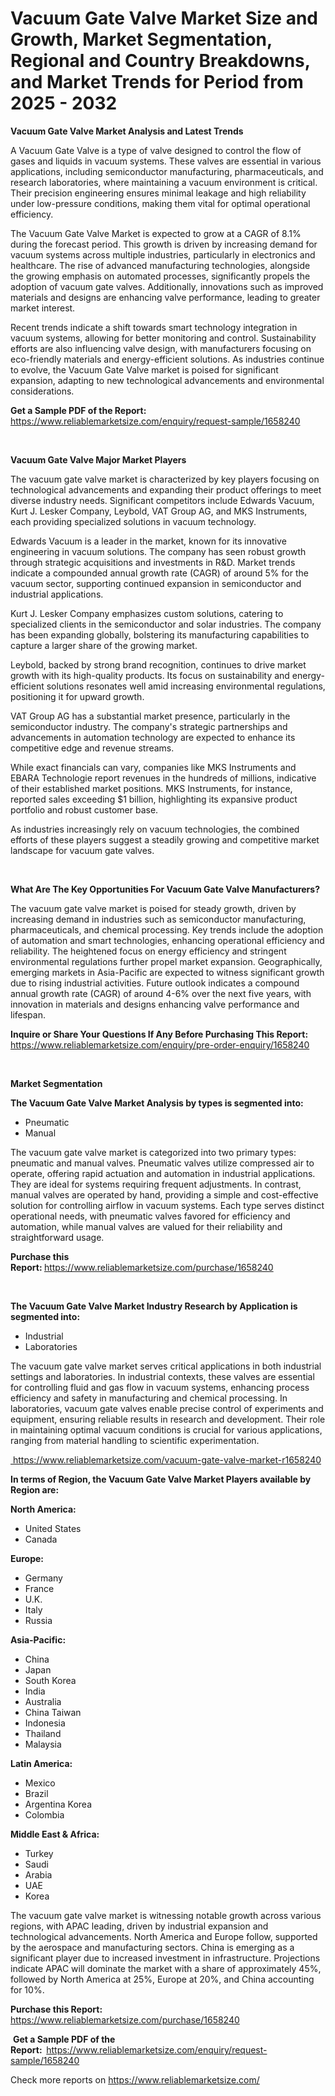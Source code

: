 <p><h1>Vacuum Gate Valve Market Size and Growth, Market Segmentation, Regional and Country Breakdowns, and Market Trends for Period from 2025 -  2032</h1></p><p><strong>Vacuum Gate Valve Market Analysis and Latest Trends</strong></p>
<p><p>A Vacuum Gate Valve is a type of valve designed to control the flow of gases and liquids in vacuum systems. These valves are essential in various applications, including semiconductor manufacturing, pharmaceuticals, and research laboratories, where maintaining a vacuum environment is critical. Their precision engineering ensures minimal leakage and high reliability under low-pressure conditions, making them vital for optimal operational efficiency.</p><p>The Vacuum Gate Valve Market is expected to grow at a CAGR of 8.1% during the forecast period. This growth is driven by increasing demand for vacuum systems across multiple industries, particularly in electronics and healthcare. The rise of advanced manufacturing technologies, alongside the growing emphasis on automated processes, significantly propels the adoption of vacuum gate valves. Additionally, innovations such as improved materials and designs are enhancing valve performance, leading to greater market interest.</p><p>Recent trends indicate a shift towards smart technology integration in vacuum systems, allowing for better monitoring and control. Sustainability efforts are also influencing valve design, with manufacturers focusing on eco-friendly materials and energy-efficient solutions. As industries continue to evolve, the Vacuum Gate Valve market is poised for significant expansion, adapting to new technological advancements and environmental considerations.</p></p>
<p><strong>Get a Sample PDF of the Report:&nbsp;</strong> <a href="https://www.reliablemarketsize.com/enquiry/request-sample/1658240?utm_campaign=2453&utm_medium=2&utm_source=Github&utm_content=ia&utm_term=08042025&utm_id=vacuum-gate-valve">https://www.reliablemarketsize.com/enquiry/request-sample/1658240</a></p>
<p>&nbsp;</p>
<p><strong>Vacuum Gate Valve Major Market Players</strong></p>
<p><p>The vacuum gate valve market is characterized by key players focusing on technological advancements and expanding their product offerings to meet diverse industry needs. Significant competitors include Edwards Vacuum, Kurt J. Lesker Company, Leybold, VAT Group AG, and MKS Instruments, each providing specialized solutions in vacuum technology.</p><p>Edwards Vacuum is a leader in the market, known for its innovative engineering in vacuum solutions. The company has seen robust growth through strategic acquisitions and investments in R&D. Market trends indicate a compounded annual growth rate (CAGR) of around 5% for the vacuum sector, supporting continued expansion in semiconductor and industrial applications.</p><p>Kurt J. Lesker Company emphasizes custom solutions, catering to specialized clients in the semiconductor and solar industries. The company has been expanding globally, bolstering its manufacturing capabilities to capture a larger share of the growing market.</p><p>Leybold, backed by strong brand recognition, continues to drive market growth with its high-quality products. Its focus on sustainability and energy-efficient solutions resonates well amid increasing environmental regulations, positioning it for upward growth.</p><p>VAT Group AG has a substantial market presence, particularly in the semiconductor industry. The company's strategic partnerships and advancements in automation technology are expected to enhance its competitive edge and revenue streams.</p><p>While exact financials can vary, companies like MKS Instruments and EBARA Technologie report revenues in the hundreds of millions, indicative of their established market positions. MKS Instruments, for instance, reported sales exceeding $1 billion, highlighting its expansive product portfolio and robust customer base.</p><p>As industries increasingly rely on vacuum technologies, the combined efforts of these players suggest a steadily growing and competitive market landscape for vacuum gate valves.</p></p>
<p>&nbsp;</p>
<p><strong>What Are The Key Opportunities For Vacuum Gate Valve Manufacturers?</strong></p>
<p><p>The vacuum gate valve market is poised for steady growth, driven by increasing demand in industries such as semiconductor manufacturing, pharmaceuticals, and chemical processing. Key trends include the adoption of automation and smart technologies, enhancing operational efficiency and reliability. The heightened focus on energy efficiency and stringent environmental regulations further propel market expansion. Geographically, emerging markets in Asia-Pacific are expected to witness significant growth due to rising industrial activities. Future outlook indicates a compound annual growth rate (CAGR) of around 4-6% over the next five years, with innovation in materials and designs enhancing valve performance and lifespan.</p></p>
<p><strong>Inquire or Share Your Questions If Any Before Purchasing This Report:</strong> <a href="https://www.reliablemarketsize.com/enquiry/pre-order-enquiry/1658240?utm_campaign=2453&utm_medium=2&utm_source=Github&utm_content=ia&utm_term=08042025&utm_id=vacuum-gate-valve">https://www.reliablemarketsize.com/enquiry/pre-order-enquiry/1658240</a></p>
<p>&nbsp;</p>
<p><strong>Market Segmentation</strong></p>
<p><strong>The Vacuum Gate Valve Market Analysis by types is segmented into:</strong></p>
<p><ul><li>Pneumatic</li><li>Manual</li></ul></p>
<p><p>The vacuum gate valve market is categorized into two primary types: pneumatic and manual valves. Pneumatic valves utilize compressed air to operate, offering rapid actuation and automation in industrial applications. They are ideal for systems requiring frequent adjustments. In contrast, manual valves are operated by hand, providing a simple and cost-effective solution for controlling airflow in vacuum systems. Each type serves distinct operational needs, with pneumatic valves favored for efficiency and automation, while manual valves are valued for their reliability and straightforward usage.</p></p>
<p><strong>Purchase this Report:&nbsp;</strong><a href="https://www.reliablemarketsize.com/purchase/1658240?utm_campaign=2453&utm_medium=2&utm_source=Github&utm_content=ia&utm_term=08042025&utm_id=vacuum-gate-valve">https://www.reliablemarketsize.com/purchase/1658240</a></p>
<p>&nbsp;</p>
<p><strong>The Vacuum Gate Valve Market Industry Research by Application is segmented into:</strong></p>
<p><ul><li>Industrial</li><li>Laboratories</li></ul></p>
<p><p>The vacuum gate valve market serves critical applications in both industrial settings and laboratories. In industrial contexts, these valves are essential for controlling fluid and gas flow in vacuum systems, enhancing process efficiency and safety in manufacturing and chemical processing. In laboratories, vacuum gate valves enable precise control of experiments and equipment, ensuring reliable results in research and development. Their role in maintaining optimal vacuum conditions is crucial for various applications, ranging from material handling to scientific experimentation.</p></p>
<p><a href="https://www.reliablemarketsize.com/vacuum-gate-valve-market-r1658240?utm_campaign=2453&utm_medium=2&utm_source=Github&utm_content=ia&utm_term=08042025&utm_id=vacuum-gate-valve">&nbsp;https://www.reliablemarketsize.com/vacuum-gate-valve-market-r1658240</a></p>
<p><strong>In terms of Region, the Vacuum Gate Valve Market Players available by Region are:</strong></p>
<p>
    <p> <strong> North America: </strong>
        <ul>
            <li>United States</li>
            <li>Canada</li>
        </ul>
        </p> 
    <p> <strong> Europe: </strong>
        <ul>
            <li>Germany</li>
            <li>France</li>
            <li>U.K.</li>
            <li>Italy</li>
            <li>Russia</li>
        </ul>
        </p> 
    <p> <strong> Asia-Pacific: </strong>
        <ul>
            <li>China</li>
            <li>Japan</li>
            <li>South Korea</li>
            <li>India</li>
            <li>Australia</li>
            <li>China Taiwan</li>
            <li>Indonesia</li>
            <li>Thailand</li>
            <li>Malaysia</li>
        </ul>
        </p> 
    <p> <strong> Latin America: </strong>
        <ul>
            <li>Mexico</li>
            <li>Brazil</li>
            <li>Argentina Korea</li>
            <li>Colombia</li>
        </ul>
        </p> 
    <p> <strong> Middle East & Africa: </strong>
        <ul>
            <li>Turkey</li>
            <li>Saudi</li>
            <li>Arabia</li>
            <li>UAE</li>
            <li>Korea</li>
        </ul>
    </p>
    </p>
<p><p>The vacuum gate valve market is witnessing notable growth across various regions, with APAC leading, driven by industrial expansion and technological advancements. North America and Europe follow, supported by the aerospace and manufacturing sectors. China is emerging as a significant player due to increased investment in infrastructure. Projections indicate APAC will dominate the market with a share of approximately 45%, followed by North America at 25%, Europe at 20%, and China accounting for 10%.</p></p>
<p><strong>Purchase this Report: </strong><a href="https://www.reliablemarketsize.com/purchase/1658240?utm_campaign=2453&utm_medium=2&utm_source=Github&utm_content=ia&utm_term=08042025&utm_id=vacuum-gate-valve">https://www.reliablemarketsize.com/purchase/1658240</a></p>
<p>&nbsp;<strong>Get a Sample PDF of the Report:&nbsp;&nbsp;</strong><a href="https://www.reliablemarketsize.com/enquiry/request-sample/1658240?utm_campaign=2453&utm_medium=2&utm_source=Github&utm_content=ia&utm_term=08042025&utm_id=vacuum-gate-valve">https://www.reliablemarketsize.com/enquiry/request-sample/1658240</a></p>
<p><strong></strong></p>
<p>Check more reports on <a href="https://www.reliablemarketsize.com/?utm_campaign=2453&utm_medium=2&utm_source=Github&utm_content=ia&utm_term=08042025&utm_id=vacuum-gate-valve">https://www.reliablemarketsize.com/</a></p>